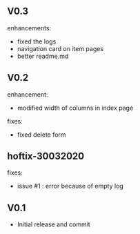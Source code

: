 V0.3
----
enhancements:
- fixed the logs
- navigation card on item pages
- better readme.md


V0.2
----
enhancement:
- modified width of columns in index page

fixes:
- fixed delete form

hoftix-30032020
---------------
fixes:
- issue #1 : error because of empty log


V0.1
----
- Initial release and commit  
